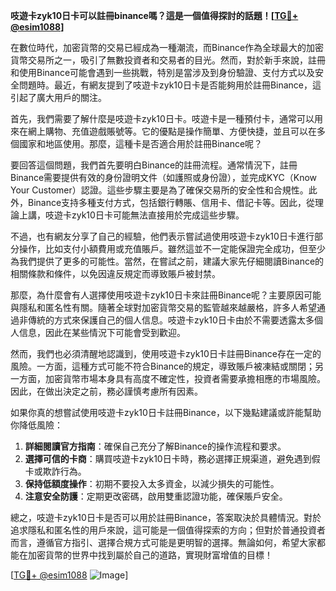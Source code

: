 **吱遊卡zyk10日卡可以註冊binance嗎？這是一個值得探討的話題！[[TG💪+ @esim1088](https://t.me/s/esim1088)]**

在數位時代，加密貨幣的交易已經成為一種潮流，而Binance作為全球最大的加密貨幣交易所之一，吸引了無數投資者和交易者的目光。然而，對於新手來說，註冊和使用Binance可能會遇到一些挑戰，特別是當涉及到身份驗證、支付方式以及安全問題時。最近，有網友提到了吱遊卡zyk10日卡是否能夠用於註冊Binance，這引起了廣大用戶的關注。

首先，我們需要了解什麼是吱遊卡zyk10日卡。吱遊卡是一種預付卡，通常可以用來在網上購物、充值遊戲賬號等。它的優點是操作簡單、方便快捷，並且可以在多個國家和地區使用。那麼，這種卡是否適合用於註冊Binance呢？

要回答這個問題，我們首先要明白Binance的註冊流程。通常情況下，註冊Binance需要提供有效的身份證明文件（如護照或身份證），並完成KYC（Know Your Customer）認證。這些步驟主要是為了確保交易所的安全性和合規性。此外，Binance支持多種支付方式，包括銀行轉賬、信用卡、借記卡等。因此，從理論上講，吱遊卡zyk10日卡可能無法直接用於完成這些步驟。

不過，也有網友分享了自己的經驗，他們表示嘗試過使用吱遊卡zyk10日卡進行部分操作，比如支付小額費用或充值賬戶。雖然這並不一定能保證完全成功，但至少為我們提供了更多的可能性。當然，在嘗試之前，建議大家先仔細閱讀Binance的相關條款和條件，以免因違反規定而導致賬戶被封禁。

那麼，為什麼會有人選擇使用吱遊卡zyk10日卡來註冊Binance呢？主要原因可能與隱私和匿名性有關。隨著全球對加密貨幣交易的監管越來越嚴格，許多人希望通過非傳統的方式來保護自己的個人信息。吱遊卡zyk10日卡由於不需要透露太多個人信息，因此在某些情況下可能會受到歡迎。

然而，我們也必須清醒地認識到，使用吱遊卡zyk10日卡註冊Binance存在一定的風險。一方面，這種方式可能不符合Binance的規定，導致賬戶被凍結或關閉；另一方面，加密貨幣市場本身具有高度不確定性，投資者需要承擔相應的市場風險。因此，在做出決定之前，務必謹慎考慮所有因素。

如果你真的想嘗試使用吱遊卡zyk10日卡註冊Binance，以下幾點建議或許能幫助你降低風險：

1. **詳細閱讀官方指南**：確保自己充分了解Binance的操作流程和要求。
2. **選擇可信的卡商**：購買吱遊卡zyk10日卡時，務必選擇正規渠道，避免遇到假卡或欺詐行為。
3. **保持低額度操作**：初期不要投入太多資金，以減少損失的可能性。
4. **注意安全防護**：定期更改密碼，啟用雙重認證功能，確保賬戶安全。

總之，吱遊卡zyk10日卡是否可以用於註冊Binance，答案取決於具體情況。對於追求隱私和匿名性的用戶來說，這可能是一個值得探索的方向；但對於普通投資者而言，遵循官方指引、選擇合規方式可能是更明智的選擇。無論如何，希望大家都能在加密貨幣的世界中找到屬於自己的道路，實現財富增值的目標！

[[TG💪+ @esim1088](https://t.me/s/esim1088) ![Image](https://i.postimg.cc/4NQfJmqS/Snipaste-2025-05-13-00-14-12.png)]